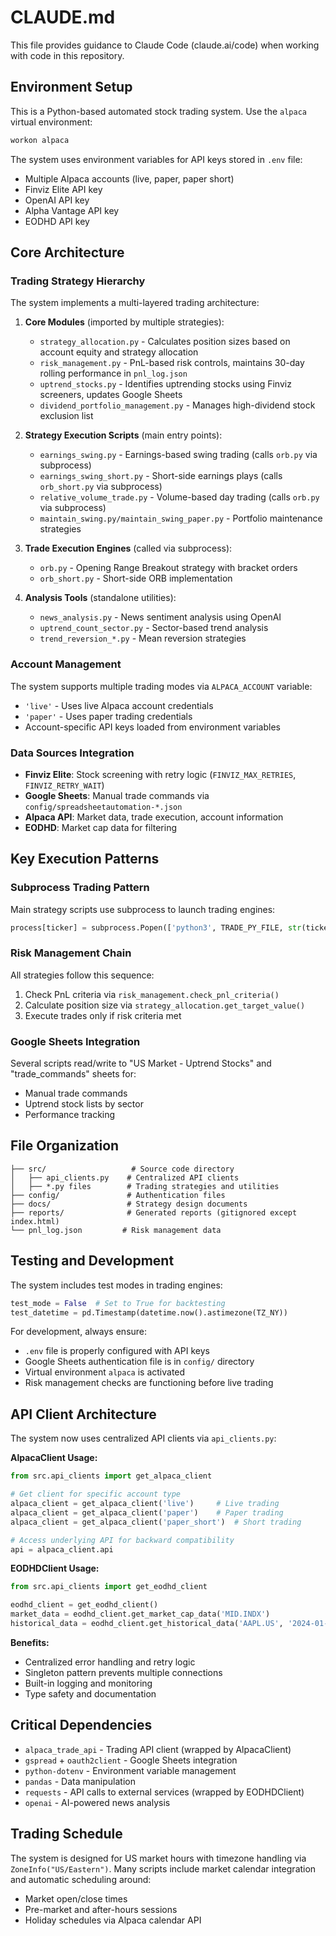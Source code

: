 # CLAUDE.md

This file provides guidance to Claude Code (claude.ai/code) when working with code in this repository.

## Environment Setup

This is a Python-based automated stock trading system. Use the `alpaca` virtual environment:
```bash
workon alpaca
```

The system uses environment variables for API keys stored in `.env` file:
- Multiple Alpaca accounts (live, paper, paper short)
- Finviz Elite API key
- OpenAI API key  
- Alpha Vantage API key
- EODHD API key

## Core Architecture

### Trading Strategy Hierarchy

The system implements a multi-layered trading architecture:

1. **Core Modules** (imported by multiple strategies):
   - `strategy_allocation.py` - Calculates position sizes based on account equity and strategy allocation
   - `risk_management.py` - PnL-based risk controls, maintains 30-day rolling performance in `pnl_log.json`
   - `uptrend_stocks.py` - Identifies uptrending stocks using Finviz screeners, updates Google Sheets
   - `dividend_portfolio_management.py` - Manages high-dividend stock exclusion list

2. **Strategy Execution Scripts** (main entry points):
   - `earnings_swing.py` - Earnings-based swing trading (calls `orb.py` via subprocess)
   - `earnings_swing_short.py` - Short-side earnings plays (calls `orb_short.py` via subprocess)
   - `relative_volume_trade.py` - Volume-based day trading (calls `orb.py` via subprocess)
   - `maintain_swing.py/maintain_swing_paper.py` - Portfolio maintenance strategies

3. **Trade Execution Engines** (called via subprocess):
   - `orb.py` - Opening Range Breakout strategy with bracket orders
   - `orb_short.py` - Short-side ORB implementation

4. **Analysis Tools** (standalone utilities):
   - `news_analysis.py` - News sentiment analysis using OpenAI
   - `uptrend_count_sector.py` - Sector-based trend analysis
   - `trend_reversion_*.py` - Mean reversion strategies

### Account Management

The system supports multiple trading modes via `ALPACA_ACCOUNT` variable:
- `'live'` - Uses live Alpaca account credentials
- `'paper'` - Uses paper trading credentials  
- Account-specific API keys loaded from environment variables

### Data Sources Integration

- **Finviz Elite**: Stock screening with retry logic (`FINVIZ_MAX_RETRIES`, `FINVIZ_RETRY_WAIT`)
- **Google Sheets**: Manual trade commands via `config/spreadsheetautomation-*.json`
- **Alpaca API**: Market data, trade execution, account information
- **EODHD**: Market cap data for filtering

## Key Execution Patterns

### Subprocess Trading Pattern
Main strategy scripts use subprocess to launch trading engines:
```python
process[ticker] = subprocess.Popen(['python3', TRADE_PY_FILE, str(ticker), '--swing', 'True', '--pos_size', str(size)])
```

### Risk Management Chain
All strategies follow this sequence:
1. Check PnL criteria via `risk_management.check_pnl_criteria()`
2. Calculate position size via `strategy_allocation.get_target_value()`
3. Execute trades only if risk criteria met

### Google Sheets Integration
Several scripts read/write to "US Market - Uptrend Stocks" and "trade_commands" sheets for:
- Manual trade commands
- Uptrend stock lists by sector
- Performance tracking

## File Organization

```
├── src/                   # Source code directory
│   ├── api_clients.py    # Centralized API clients
│   ├── *.py files        # Trading strategies and utilities
├── config/               # Authentication files
├── docs/                 # Strategy design documents
├── reports/              # Generated reports (gitignored except index.html)
└── pnl_log.json         # Risk management data
```

## Testing and Development

The system includes test modes in trading engines:
```python
test_mode = False  # Set to True for backtesting
test_datetime = pd.Timestamp(datetime.now().astimezone(TZ_NY))
```

For development, always ensure:
- `.env` file is properly configured with API keys
- Google Sheets authentication file is in `config/` directory
- Virtual environment `alpaca` is activated
- Risk management checks are functioning before live trading

## API Client Architecture

The system now uses centralized API clients via `api_clients.py`:

**AlpacaClient Usage:**
```python
from src.api_clients import get_alpaca_client

# Get client for specific account type
alpaca_client = get_alpaca_client('live')     # Live trading
alpaca_client = get_alpaca_client('paper')    # Paper trading  
alpaca_client = get_alpaca_client('paper_short')  # Short trading

# Access underlying API for backward compatibility
api = alpaca_client.api
```

**EODHDClient Usage:**
```python  
from src.api_clients import get_eodhd_client

eodhd_client = get_eodhd_client()
market_data = eodhd_client.get_market_cap_data('MID.INDX')
historical_data = eodhd_client.get_historical_data('AAPL.US', '2024-01-01', '2024-12-31')
```

**Benefits:**
- Centralized error handling and retry logic
- Singleton pattern prevents multiple connections
- Built-in logging and monitoring
- Type safety and documentation

## Critical Dependencies

- `alpaca_trade_api` - Trading API client (wrapped by AlpacaClient)
- `gspread` + `oauth2client` - Google Sheets integration  
- `python-dotenv` - Environment variable management
- `pandas` - Data manipulation
- `requests` - API calls to external services (wrapped by EODHDClient)
- `openai` - AI-powered news analysis

## Trading Schedule

The system is designed for US market hours with timezone handling via `ZoneInfo("US/Eastern")`. Many scripts include market calendar integration and automatic scheduling around:
- Market open/close times
- Pre-market and after-hours sessions
- Holiday schedules via Alpaca calendar API